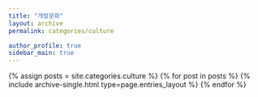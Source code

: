```yaml
---
title: "개발문화"
layout: archive
permalink: categories/culture

author_profile: true
sidebar_main: true
---
```



{% assign posts = site.categories.culture %}
{% for post in posts %} {% include archive-single.html type=page.entries_layout %} {% endfor %}